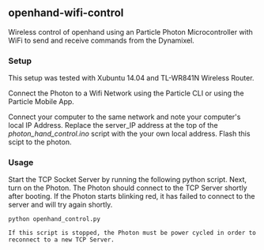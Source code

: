 ## openhand-wifi-control

Wireless control of openhand using an Particle Photon Microcontroller with WiFi to send and receive commands from the Dynamixel.

### Setup
This setup was tested with Xubuntu 14.04 and TL-WR841N Wireless Router.

Connect the Photon to a Wifi Network using the Particle CLI or using the Particle Mobile App.

Connect your computer to the same network and note your computer's local IP Address. Replace the server_IP address at the top of the *photon_hand_control.ino* script with the your own local address. Flash this scipt to the photon. 

### Usage
Start the TCP Socket Server by running the following python script. Next, turn on the Photon. The Photon should connect to the TCP Server shortly after booting. If the Photon starts blinking red, it has failed to connect to the server and will try again shortly.


```shell
python openhand_control.py

If this script is stopped, the Photon must be power cycled in order to reconnect to a new TCP Server. 

